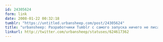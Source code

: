 ```yaml
---
id: 24305624
form: link
date: 2008-01-22 00:32:18
tumblr: "https://untitled.urbansheep.com/post/24305624"
title: "urbansheep: Разработчики Tumblr с самого запуска ничего не писали в свой блог. :( Наверняка у них есть какой-то другой, теперь найти бы его..."
linkurl: http://twitter.com/urbansheep/statuses/624617362
---
```


